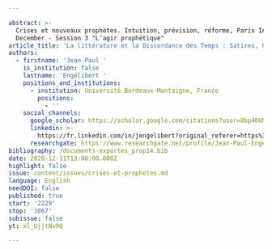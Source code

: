 ```yaml
---

abstract: >-
  Crises et nouveaux prophètes. Intuition, prévision, réforme, Paris IAS, 10-11
  December - Session 3 "L’agir prophétique"
article_title: 'La littérature et la Discordance des Temps : Satires, Utopies, Apocalypses'
authors:
  - firstname: 'Jean-Paul '
    is_institution: false
    lastname: 'Engélibert '
    positions_and_institutions:
      - institution: Université Bordeaux-Montaigne, France
        positions:
          - ''
    social_channels:
      google_scholar: https://scholar.google.com/citations?user=8bp40UMAAAAJ&hl=fr
      linkedin: >-
        https://fr.linkedin.com/in/jengelibert?original_referer=https%3A%2F%2Fwww.google.com%2F
      researchgate: https://www.researchgate.net/profile/Jean-Paul-Engelibert
bibliography: /documents-exportes_prop14.bib
date: 2020-12-11T13:00:00.000Z
highlight: false
issue: content/issues/crises-et-prophetes.md
language: English
needDOI: false
published: true
start: '2229'
stop: '3867'
subissue: false
yt: xl_UjjtNv9Q

---
```



<Youtube yt="xl_UjjtNv9Q" caption="La littérature et la discordance des temps : satires, utopies, apocalypses" start="2229" stop="3867"></Youtube>